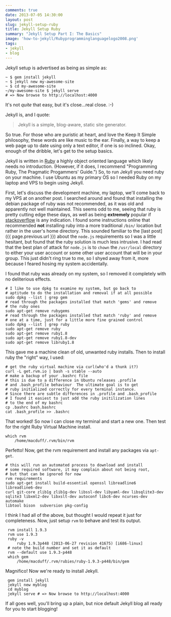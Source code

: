 ```yaml
---
comments: true
date: 2013-07-05 14:30:00
layout: post
slug: jekyll-setup-ruby
title: Jekyll Setup Ruby
summary: "Jekyll Setup Part I: The Basics"
image: 'how-to-jekyll/Rubyprogramminglanguagelogo2008.png'
tags:
- jekyll 
- blog
---
```


Jekyll setup is advertised as being as simple as:

    ~ $ gem install jekyll
    ~ $ jekyll new my-awesome-site
    ~ $ cd my-awesome-site
    ~/my-awesome-site $ jekyll serve
    # => Now browse to http://localhost:4000

It's not *quite* that easy, but it's close...real close. :-)

Jekyll is, and I quote:

>  Jekyll is a simple, blog-aware, static site generator.

So true.  For those who are puristic at heart, and love the Keep It Simple
philosophy, these words are like music to the ear.  Finally, a way to keep
a web page up to date using only a text editor, if one is so inclined.  Okay,
enough of the dribble, let's get to the setup basics.

Jekyll is written in [Ruby](http://www.ruby.com) a highly object oriented
language which likely needs no introduction.  (However, if it does, I recommend
"Programming Ruby, The Pragmatic Progammers' Guide.")  So, to run Jekyll you need ruby on your machine.  I use Ubuntu as my primary OS so I needed Ruby on my
laptop and VPS to begin using Jekyll.

First, let's discuss the development machine, my laptop, we'll come back to my
VPS at on another post.  I searched around and found that installing the debian
package of ruby was not recommended, as it was old and apparently not well
maintained.  This seems odd to me, seeing that ruby is pretty cutting edge
these days, as well as being **extremely** popular if
[stackoverflow](http://www.stackoverflow.com) is any indication.  I found
some instructions online that recommended **not** installing ruby into a more
traditional `/bin/` location but rather in the user's home directory.  This
sounded familiar to the [last post]({{ page.previous.url }}) about the
`node.js` requirements so I was a little hesitant, but found that the ruby
solution is much less intrusive. I had read that the best plan of attack for
`node.js` is to `chown` the `/usr/local` directory to either your user account
or some other user account that will be in your group.  This just didn't ring
true to me, so I shyed away from it, more because I feared hosing my system
accidentally.

I found that ruby was already on my system, so I removed it completely with
no deliterious effects.

    # I like to use dpkg to examine my system, but go back to
    # aptitude to do the installation and removal if at all possible
    sudo dpkg --list | grep gem
    # read through the packages installed that match 'gems' and remove
    # the ruby ones
    sudo apt-get remove rubygems
    # read through the packages installed that match 'ruby' and remove
    # one at a time, just for a little more fine grained control
    sudo dpkg --list | grep ruby
    sudo apt-get remove ruby
    sudo apt-get remove ruby1.8
    sudo apt-get remove ruby1.8-dev
    sudo apt-get remove libruby1.8

This gave me a machine clean of old, unwanted ruby installs.  Then to install
ruby the "right" way, I used:

    # get the ruby virtual machine via curl(who'd a thunk it?)
    curl -L get.rvm.io | bash -s stable --auto
    # make a backup of your .bashrc file
    # this is due to a difference in Ubuntu releases .profile
    # and .bash_profile behaviour  The ultimate goal is to get
    # ruby initialized correctly for every terminal instance.
    # Since there are subtle differences in .profile and .bash_profile
    # I found it easiest to just add the ruby initilization lines
    # to the end of my bashrc
    cp .bashrc bash.bashrc
    cat .bash_profile >> .bashrc

That worked!  So now I can close my terminal and start a new one.  Then test
for the right Ruby Virtual Machine install.

    which rvm
        /home/macduff/.rvm/bin/rvm

Perfetto!  Now, get the rvm requirement and install any packages via `apt-get`.

    # this will run an automated process to download and install
    # some required software, it may complain about not being root,
    # but that can be ignored for now
    rvm requirements
    sudo apt-get install build-essential openssl libreadline6 libreadline6-dev
    curl git-core zlib1g zlib1g-dev libssl-dev libyaml-dev libsqlite3-dev
    sqlite3 libxml2-dev libxslt-dev autoconf libc6-dev ncurses-dev automake
    libtool bison  subversion pkg-config

I think I had all of the above, but thought I would repeat it just for
completeness.  Now, just setup `rvm` to behave and test its output.

     rvm install 1.9.3
     rvm use 1.9.3
     ruby -v
         ruby 1.9.3p448 (2013-06-27 revision 41675) [i686-linux]
     # note the build number and set it as default
     rvm --default use 1.9.3-p448
     which gem
         /home/macduff/.rvm/rubies/ruby-1.9.3-p448/bin/gem

Magnifico!  Now we're ready to install Jekyll.

     gem install jekyll
     jekyll new myblog
     cd myblog
     jekyll serve # => Now browse to http://localhost:4000

If all goes well, you'll bring up a plain, but nice default Jekyll blog
all ready for you to start blogging!

